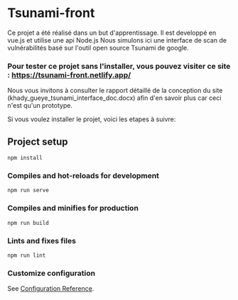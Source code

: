 # Tsunami-front

Ce projet a été réalisé dans un but d'apprentissage. Il est developpé en vue.js et utilise une api Node.js
Nous simulons ici une interface de scan de vulnérabilités basé sur l'outil open source Tsunami de google.

### Pour tester ce projet sans l'installer, vous pouvez visiter ce site : https://tsunami-front.netlify.app/

Nous vous invitons à consulter le rapport détaillé de la conception du site (khady_gueye_tsunami_interface_doc.docx) afin d'en savoir plus car ceci n'est qu'un prototype.

Si vous voulez installer le projet, voici les etapes à suivre: 

## Project setup
```
npm install
```

### Compiles and hot-reloads for development
```
npm run serve
```

### Compiles and minifies for production
```
npm run build
```

### Lints and fixes files
```
npm run lint
```

### Customize configuration
See [Configuration Reference](https://cli.vuejs.org/config/).


